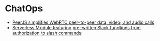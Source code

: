 # ChatOps

- [PeerJS simplifies WebRTC peer-to-peer data, video, and audio calls](https://peerjs.com/)
- [Serverless Module featuring pre-written Slack functions from authorization to slash commands](https://github.com/serverless/serverless-slack)
